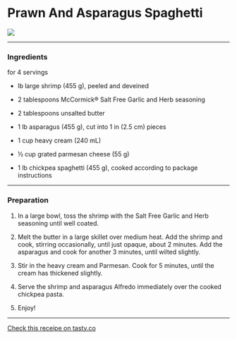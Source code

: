 # Prawn And Asparagus Spaghetti

<a href="https://youtu.be/BDOzg4lXcSg" target="_blank"><img src="https://img.buzzfeed.com/tasty-app-user-assets-prod-us-east-1/tips/83f6c4c930b24498a801b38c32620450.jpeg?downsize=800:*&output-format=webp&output-quality=auto"></a>

----

### Ingredients
for 4 servings

-  lb large shrimp (455 g), peeled and deveined

- 2 tablespoons McCormick® Salt Free Garlic and Herb seasoning

- 2 tablespoons unsalted butter

- 1 lb asparagus (455 g), cut into 1 in (2.5 cm) pieces

- 1 cup heavy cream (240 mL)

- ½ cup grated parmesan cheese (55 g)

- 1 lb chickpea spaghetti (455 g), cooked according to package instructions

----

### Preparation

1. In a large bowl, toss the shrimp with the Salt Free Garlic and Herb seasoning until well coated.

2. Melt the butter in a large skillet over medium heat. Add the shrimp and cook, stirring occasionally, until just opaque, about 2 minutes. Add the asparagus and cook for another 3 minutes, until wilted slightly.

3. Stir in the heavy cream and Parmesan. Cook for 5 minutes, until the cream has thickened slightly.

4. Serve the shrimp and asparagus Alfredo immediately over the cooked chickpea pasta.

5. Enjoy!

----

[Check this receipe on tasty.co](https://tasty.co/recipe/shrimp-and-asparagus-alfredo)
